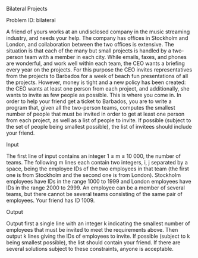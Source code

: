 Bilateral Projects

Problem ID: bilateral

A friend of yours works at an undisclosed company in the music streaming industry, and needs your help. The company has offices in Stockholm and London, and collaboration between the two offices is extensive. The situation is that each of the many but small projects is handled by a two-person team with a member in each city. While emails, faxes, and phones are wonderful, and work well within each team, the CEO wants a briefing every year on the projects. For this purpose the CEO invites representatives from the projects to Barbados for a week of beach fun presentations of all the projects. However, money is tight and a new policy has been created: the CEO wants at least one person from each project, and additionally, she wants to invite as few people as possible. This is where you come in. In order to help your friend get a ticket to Barbados, you are to write a program that, given all the two-person teams, computes the smallest number of people that must be invited in order to get at least one person from each project, as well as a list of people to invite. If possible (subject to the set of people being smallest possible), the list of invitees should include your friend.

Input

The first line of input contains an integer 1 ≤ m ≤ 10 000, the number of teams. The following m lines each contain two integers, i, j separated by a space, being the employee IDs of the two employees in that team (the first one is from Stockholm and the second one is from London). Stockholm employees have IDs in the range 1000 to 1999 and London employees have IDs in the range 2000 to 2999. An employee can be a member of several teams, but there cannot be several teams consisting of the same pair of employees. Your friend has ID 1009.

Output

Output first a single line with an integer k indicating the smallest number of employees that must be invited to meet the requirements above. Then output k lines giving the IDs of employees to invite. If possible (subject to k being smallest possible), the list should contain your friend.
If there are several solutions subject to these constraints, anyone is acceptable.
